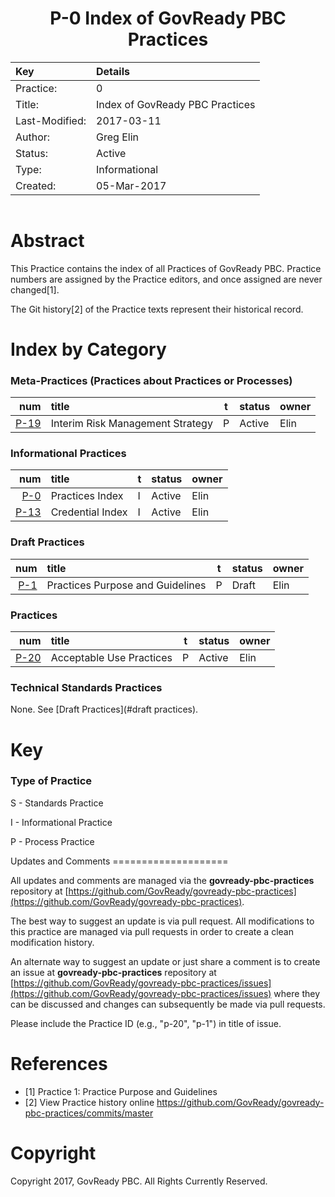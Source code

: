 
<header>

P-0 Index of GovReady PBC Practices
===================================

| Key            | Details                                                                          |
|:---------------|:---------------------------------------------------------------------------------|
| Practice:      | 0                                                                                |
| Title:         | Index of GovReady PBC Practices                                                  |
| Last-Modified: | 2017-03-11                                                                       |
| Author:        | Greg Elin <gregelin at govready.com>                                             |
| Status:        | Active                                                                           |
| Type:          | Informational                                                                    |
| Created:       | 05-Mar-2017                                                                      |

</header>

<main>

Abstract
========

This Practice contains the index of all Practices of GovReady PBC.
Practice numbers are assigned by the Practice editors, and once assigned are never changed[1].

The Git history[2] of the Practice texts represent their historical record.

Index by Category
=================

### Meta-Practices (Practices about Practices or Processes)

| num                                | title                                    | t | status            | owner                      |
|-----------------------------------:|:-----------------------------------------|---|:------------------|:---------------------------|
|   [P-19](p-0019.md)                | Interim Risk Management Strategy         | P | Active            | Elin                       |


### Informational Practices

| num                                | title                                    | t | status            | owner                      |
|-----------------------------------:|:-----------------------------------------|---|:------------------|:---------------------------|
|    [P-0](p-0000.md)                | Practices Index                          | I | Active            | Elin                       |
|   [P-13](p-0013.md)                | Credential Index                         | I | Active            | Elin                       |


### Draft Practices

| num                                | title                                    | t | status            | owner                      |
|-----------------------------------:|:-----------------------------------------|---|:------------------|:---------------------------|
|    [P-1](p-0001.md)                | Practices Purpose and Guidelines         | P | Draft             | Elin                       |


### Practices

| num                                | title                                    | t | status            | owner                      |
|-----------------------------------:|:-----------------------------------------|---|:------------------|:---------------------------|
|    [P-20](p-0020.md)                | Acceptable Use Practices                 | P | Active            | Elin                       |


### Technical Standards Practices

None. See [Draft Practices](#draft practices).

Key
===

### Type of Practice

S - Standards Practice

I - Informational Practice

P - Process Practice


</main>

<footer>
Updates and Comments
====================

All updates and comments are managed via the **govready-pbc-practices** repository at [https://github.com/GovReady/govready-pbc-practices](https://github.com/GovReady/govready-pbc-practices).

The best way to suggest an update is via pull request. All modifications to this practice are managed via pull requests in order to create a clean modification history.

An alternate way to suggest an update or just share a comment is to create an issue at **govready-pbc-practices** repository at [https://github.com/GovReady/govready-pbc-practices/issues](https://github.com/GovReady/govready-pbc-practices/issues) where they can be discussed and changes can subsequently be made via pull requests.

Please include the Practice ID (e.g., "p-20", "p-1") in title of issue.


References
==========

  - [1] Practice 1: Practice Purpose and Guidelines
  - [2] View Practice history online https://github.com/GovReady/govready-pbc-practices/commits/master


Copyright
=========

Copyright 2017, GovReady PBC. All Rights Currently Reserved.

</footer>